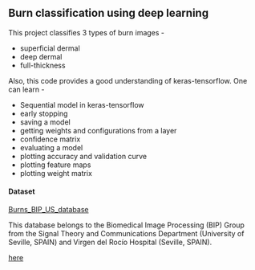 ## Burn classification using deep learning

This project classifies 3 types of burn images - 
-  superficial dermal
-  deep dermal
-  full-thickness

Also, this code provides a good understanding of 
keras-tensorflow. One can learn - 
- Sequential model in keras-tensorflow
- early stopping
- saving a model
- getting weights and configurations from a layer
- confidence matrix
- evaluating a model
- plotting accuracy and validation curve
- plotting feature maps
- plotting weight matrix

#### Dataset
[Burns_BIP_US_database](http://personal.us.es/rboloix/Burns_BIP_US_database.zip "Burns_BIP_US_database")

This database belongs to the Biomedical Image Processing (BIP) Group from the Signal Theory and
Communications Department (University of Seville, SPAIN) and Virgen del Rocío Hospital (Seville, SPAIN). 


[here](https://github.com/mou58/burn_injury_classification)
